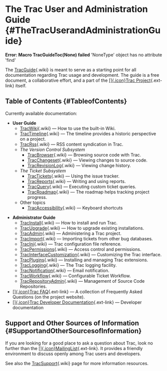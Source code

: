 The Trac User and Administration Guide {#TheTracUserandAdministrationGuide}
======================================

<div class="system-message">

**Error: Macro TracGuideToc(None) failed**
    'NoneType' object has no attribute 'find'

</div>

The
[TracGuide](https://docs.pagure.org/sssd-test2/TracGuide.html){.wiki} is
meant to serve as a starting point for all documentation regarding Trac
usage and development. The guide is a free document, a collaborative
effort, and a part of the [[​]{.icon}Trac
Project](http://trac.edgewall.org){.ext-link} itself.

Table of Contents {#TableofContents}
-----------------

Currently available documentation:

-   **User Guide**
    -   [TracWiki](https://docs.pagure.org/sssd-test2/TracWiki.html){.wiki}
        — How to use the built-in Wiki.
    -   [TracTimeline](https://docs.pagure.org/sssd-test2/TracTimeline.html){.wiki}
        — The timeline provides a historic perspective on a project.
    -   [TracRss](https://docs.pagure.org/sssd-test2/TracRss.html){.wiki}
        — RSS content syndication in Trac.
    -   *The Version Control Subsystem*
        -   [TracBrowser](https://docs.pagure.org/sssd-test2/TracBrowser.html){.wiki}
            — Browsing source code with Trac.
        -   [TracChangeset](https://docs.pagure.org/sssd-test2/TracChangeset.html){.wiki}
            — Viewing changes to source code.
        -   [TracRevisionLog](https://docs.pagure.org/sssd-test2/TracRevisionLog.html){.wiki}
            — Viewing change history.
    -   *The Ticket Subsystem*
        -   [TracTickets](https://docs.pagure.org/sssd-test2/TracTickets.html){.wiki}
            — Using the issue tracker.
        -   [TracReports](https://docs.pagure.org/sssd-test2/TracReports.html){.wiki}
            — Writing and using reports.
        -   [TracQuery](https://docs.pagure.org/sssd-test2/TracQuery.html){.wiki}
            — Executing custom ticket queries.
        -   [TracRoadmap](https://docs.pagure.org/sssd-test2/TracRoadmap.html){.wiki}
            — The roadmap helps tracking project progress.
    -   Other topics
        -   [TracAccessibility](https://docs.pagure.org/sssd-test2/TracAccessibility.html){.wiki}
            — Keyboard shortcuts

<!-- -->

-   **Administrator Guide**
    -   [TracInstall](https://docs.pagure.org/sssd-test2/TracInstall.html){.wiki}
        — How to install and run Trac.
    -   [TracUpgrade](https://docs.pagure.org/sssd-test2/TracUpgrade.html){.wiki}
        — How to upgrade existing installations.
    -   [TracAdmin](https://docs.pagure.org/sssd-test2/TracAdmin.html){.wiki}
        — Administering a Trac project.
    -   [TracImport](https://docs.pagure.org/sssd-test2/TracImport.html){.wiki}
        — Importing tickets from other bug databases.
    -   [TracIni](https://docs.pagure.org/sssd-test2/TracIni.html){.wiki}
        — Trac configuration file reference.
    -   [TracPermissions](https://docs.pagure.org/sssd-test2/TracPermissions.html){.wiki}
        — Access control and permissions.
    -   [TracInterfaceCustomization](https://docs.pagure.org/sssd-test2/TracInterfaceCustomization.html){.wiki}
        — Customizing the Trac interface.
    -   [TracPlugins](https://docs.pagure.org/sssd-test2/TracPlugins.html){.wiki}
        — Installing and managing Trac extensions.
    -   [TracLogging](https://docs.pagure.org/sssd-test2/TracLogging.html){.wiki}
        — The Trac logging facility.
    -   [TracNotification](https://docs.pagure.org/sssd-test2/TracNotification.html){.wiki}
        — Email notification.
    -   [TracWorkflow](https://docs.pagure.org/sssd-test2/TracWorkflow.html){.wiki}
        — Configurable Ticket Workflow.
    -   [TracRepositoryAdmin](https://docs.pagure.org/sssd-test2/TracRepositoryAdmin.html){.wiki}
        — Management of Source Code Repositories.
-   [[​]{.icon}Trac
    FAQ](http://trac.edgewall.org/intertrac/TracFaq "TracFaq in Trac project trac"){.ext-link}
    — A collection of Frequently Asked Questions (on the project
    website).
-   [[​]{.icon}Trac Developer
    Documentation](http://trac.edgewall.org/intertrac/TracDev "TracDev in Trac project trac"){.ext-link}
    — Developer documentation

Support and Other Sources of Information {#SupportandOtherSourcesofInformation}
----------------------------------------

If you are looking for a good place to ask a question about Trac, look
no further than the
[[​]{.icon}MailingList](http://trac.edgewall.org/wiki/MailingList){.ext-link}.
It provides a friendly environment to discuss openly among Trac users
and developers.

See also the
[TracSupport](https://docs.pagure.org/sssd-test2/TracSupport.html){.wiki}
page for more information resources.
